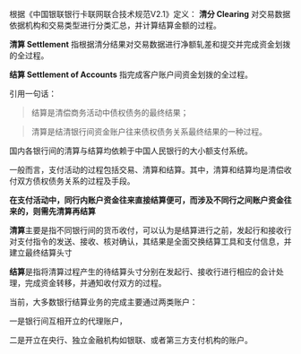 









根据《中国银联银行卡联网联合技术规范V2.1》定义：
**清分  Clearing**
对交易数据依据机构和交易类型进行分类汇总，并计算结算金额的过程。

**清算 Settlement**
指根据清分结果对交易数据进行净额轧差和提交并完成资金划拨的全过程。

**结算  Settlement of Accounts**
指完成客户账户间资金划拨的全过程。



引用一句话：

> 结算是清偿商务活动中债权债务的最终结果；

> 清算是结清银行间资金账户往来债权债务关系最终结果的一种过程。

国内各银行间的清算与结算均依赖于中国人民银行的大小额支付系统。

一般而言，支付活动的过程包括交易、清算和结算。其中，清算和结算均是清偿收付双方债权债务关系的过程及手段。

**在支付活动中，同行内账户资金往来直接结算便可，而涉及不同行之间账户资金往来的，则需先清算再结算**



**清算**主要是指不同银行间的货币收付，可以认为是结算进行之前，发起行和接收行对支付指令的发送、接收、核对确认，其结果是全面交换结算工具和支付信息，并建立最终结算头寸

**结算**是指将清算过程产生的待结算头寸分别在发起行、接收行进行相应的会计处理，完成资金转移，并通知收付双方的过程。

当前，大多数银行结算业务的完成主要通过两类账户：

一是银行间互相开立的代理账户，

二是开立在央行、独立金融机构如银联、或者第三方支付机构的账户。